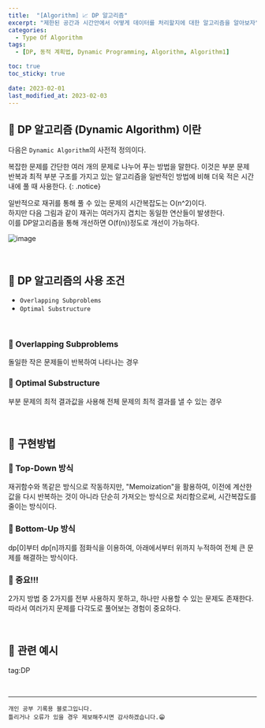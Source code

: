 ```yaml
---
title:  "[Algorithm] 📈 DP 알고리즘"
excerpt: "제한된 공간과 시간안에서 어떻게 데이터를 처리할지에 대한 알고리즘을 알아보자"
categories:
  - Type Of Algorithm
tags:
  - [DP, 동적 계획법, Dynamic Programming, Algorithm, Algorithm1]

toc: true
toc_sticky: true
 
date: 2023-02-01
last_modified_at: 2023-02-03
---
```


## 📘 DP 알고리즘 (Dynamic Algorithm) 이란

다음은 `Dynamic Algorithm`의 사전적 정의이다.  

복잡한 문제를 간단한 여러 개의 문제로 나누어 푸는 방법을 말한다. 이것은 부분 문제 반복과 최적 부분 구조를 가지고 있는 알고리즘을 일반적인 방법에 비해 더욱 적은 시간 내에 풀 때 사용한다.
{: .notice} 

일반적으로 재귀를 통해 풀 수 있는 문제의 시간복잡도는 O(n^2)이다.  
하지만 다음 그림과 같이 재귀는 여러가지 겹치는 동일한 연산들이 발생한다.  
이를 DP알고리즘을 통해 개선하면 O(f(n))정도로 개선이 가능하다.  

![image](https://user-images.githubusercontent.com/37824506/215921835-44ca02f1-4eba-42a9-8069-1f8900e451fd.png)

<br>

## 📘 DP 알고리즘의 사용 조건

 - `Overlapping Subproblems`
 - `Optimal Substructure`

<br>

### 📌 Overlapping Subproblems

돌일한 작은 문제들이 반복하여 나타나는 경우

### 📌 Optimal Substructure

부분 문제의 최적 결과값을 사용해 전체 문제의 최적 결과를 낼 수 있는 경우

<br>


## 📖 구현방법

### 📌 Top-Down 방식

재귀함수와 똑같은 방식으로 작동하지만, "Memoization"을 활용하여, 이전에 계산한 값을 다시 반복하는 것이 아니라 단순히 가져오는 방식으로 처리함으로써, 시간복잡도를 줄이는 방식이다.  

### 📌 Bottom-Up 방식

dp[0]부터 dp[n]까지를 점화식을 이용하여, 아래에서부터 위까지 누적하여 전체 큰 문제를 해결하는 방식이다.

### 📌 중요!!!

2가지 방법 중 2가지를 전부 사용하지 못하고, 하나만 사용할 수 있는 문제도 존재한다.  
따라서 여러가지 문제를 다각도로 풀어보는 경험이 중요하다.


<br>

## 🔗 관련 예시


tag:DP



<br>


***
    개인 공부 기록용 블로그입니다.
    틀리거나 오류가 있을 경우 제보해주시면 감사하겠습니다.😁